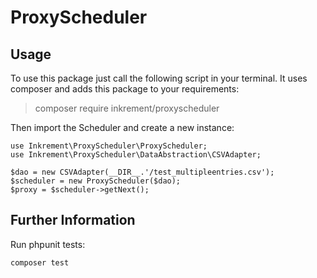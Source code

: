 # ProxyScheduler

## Usage
To use this package just call the following script in your terminal. It uses composer
and adds this package to your requirements:

> composer require inkrement/proxyscheduler

Then import the Scheduler and create a new instance:

```
use Inkrement\ProxyScheduler\ProxyScheduler;
use Inkrement\ProxyScheduler\DataAbstraction\CSVAdapter;

$dao = new CSVAdapter(__DIR__.'/test_multipleentries.csv');
$scheduler = new ProxyScheduler($dao);
$proxy = $scheduler->getNext();
```

## Further Information
Run phpunit tests:

```
composer test
```
